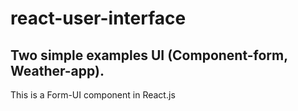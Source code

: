 # react-user-interface
Two simple examples UI (Component-form, Weather-app).
---
This is a Form-UI component in React.js
